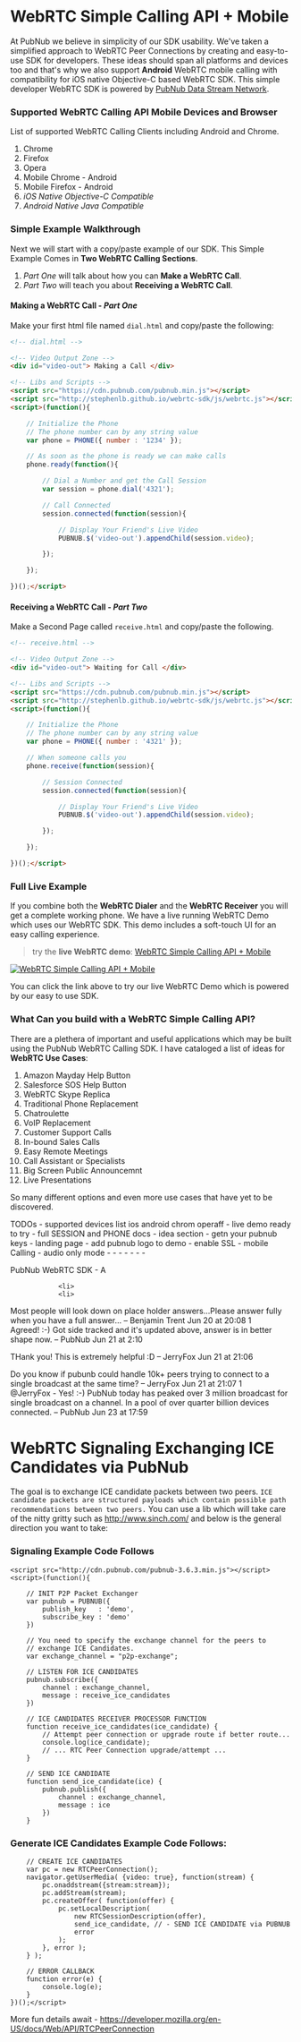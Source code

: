 # WebRTC Simple Calling API + Mobile

At PubNub we believe in simplicity of our SDK usability.
We've taken a simplified approach to WebRTC Peer Connections by creating
and easy-to-use SDK for developers.
These ideas should span all platforms and devices too and
that's why we also support **Android** WebRTC mobile calling
with compatibility for iOS native Objective-C based WebRTC SDK.
This simple developer WebRTC SDK is powered by [PubNub Data Stream Network](http://www.pubnub.com/).

### Supported WebRTC Calling API Mobile Devices and Browser

List of supported WebRTC Calling Clients including Android and Chrome.

 1. Chrome
 2. Firefox
 3. Opera
 4. Mobile Chrome - Android
 5. Mobile Firefox - Android
 6. *iOS Native Objective-C Compatible*
 6. *Android Native Java Compatible*

### Simple Example Walkthrough

Next we will start with a copy/paste example of our SDK.
This Simple Example Comes in **Two WebRTC Calling Sections**.

 1. *Part One* will talk about how you can **Make a WebRTC Call**.
 2. *Part Two* will teach you about **Receiving a WebRTC Call**.

#### Making a WebRTC Call - *Part One*

Make your first html file named `dial.html` and copy/paste the following:

```html
<!-- dial.html -->

<!-- Video Output Zone -->
<div id="video-out"> Making a Call </div>

<!-- Libs and Scripts -->
<script src="https://cdn.pubnub.com/pubnub.min.js"></script>
<script src="http://stephenlb.github.io/webrtc-sdk/js/webrtc.js"></script>
<script>(function(){

    // Initialize the Phone
    // The phone number can by any string value
    var phone = PHONE({ number : '1234' });

    // As soon as the phone is ready we can make calls
    phone.ready(function(){

        // Dial a Number and get the Call Session
        var session = phone.dial('4321');

        // Call Connected
        session.connected(function(session){

            // Display Your Friend's Live Video
            PUBNUB.$('video-out').appendChild(session.video);

        });

    });

})();</script>
```

#### Receiving a WebRTC Call - *Part Two*

Make a Second Page called `receive.html` and copy/paste the following.

```html
<!-- receive.html -->

<!-- Video Output Zone -->
<div id="video-out"> Waiting for Call </div>

<!-- Libs and Scripts -->
<script src="https://cdn.pubnub.com/pubnub.min.js"></script>
<script src="http://stephenlb.github.io/webrtc-sdk/js/webrtc.js"></script>
<script>(function(){

    // Initialize the Phone
    // The phone number can by any string value
    var phone = PHONE({ number : '4321' });

    // When someone calls you
    phone.receive(function(session){

        // Session Connected
        session.connected(function(session){

            // Display Your Friend's Live Video
            PUBNUB.$('video-out').appendChild(session.video);

        });

    });

})();</script>
```

### Full Live Example

If you combine both the **WebRTC Dialer** and the **WebRTC Receiver**
you will get a complete working phone.
We have a live running WebRTC Demo which uses our WebRTC SDK.
This demo includes a soft-touch UI for an easy calling experience.

> try the **live WebRTC demo**:
[WebRTC Simple Calling API + Mobile](http://stephenlb.github.io/webrtc-sdk/)

[![WebRTC Simple Calling API + Mobile](http://pubnub.s3.amazonaws.com/assets/webrtc-simple-sdk-calling-api-peer-connect.png)](http://stephenlb.github.io/webrtc-sdk/)

You can click the link above to try our live WebRTC Demo
which is powered by our easy to use SDK.

### What Can you build with a WebRTC Simple Calling API?

There are a plethera of important and useful applications which may
be built using the PubNub WebRTC Calling SDK.
I have cataloged a list of ideas for **WebRTC Use Cases**:

 1. Amazon Mayday Help Button
 2. Salesforce SOS Help Button
 3. WebRTC Skype Replica
 4. Traditional Phone Replacement
 5. Chatroulette
 6. VoIP Replacement
 7. Customer Support Calls
 8. In-bound Sales Calls
 9. Easy Remote Meetings
 10. Call Assistant or Specialists
 11. Big Screen Public Announcemnt
 12. Live Presentations

So many different options and even more use cases
that have yet to be discovered.


TODOs
    - supported devices list ios android chrom operaff
    - live demo ready to try
    - full SESSION and PHONE docs
    - idea section
    - getn your pubnub keys
    - landing page
    - add pubnub logo to demo
    - enable SSL
    - mobile Calling
    - audio only mode
    - 
    - 
    - 
    - 
    - 
    - 
    - 

PubNub WebRTC SDK - A 

                <li> 
                <li> 


Most people will look down on place holder answers...Please answer fully when you have a full answer... –  Benjamin Trent Jun 20 at 20:08
1	 	
Agreed! :-) Got side tracked and it's updated above, answer is in better shape now. –  PubNub Jun 21 at 2:10    
  	
 		
THank you! This is extremely helpful :D –  JerryFox Jun 21 at 21:06
  	
 		
Do you know if pubunb could handle 10k+ peers trying to connect to a single broadcast at the same time? –  JerryFox Jun 21 at 21:07
1	 	
@JerryFox - Yes! :-) PubNub today has peaked over 3 million broadcast for single broadcast on a channel. In a pool of over quarter billion devices connected. –  PubNub Jun 23 at 17:59    


# WebRTC Signaling Exchanging ICE Candidates via PubNub 

The goal is to exchange ICE candidate packets between two peers. `ICE candidate packets are structured payloads which contain possible path recommendations between two peers.`  You can use a lib which will take care of the nitty gritty such as http://www.sinch.com/ and below is the general direction you want to take:

### Signaling Example Code Follows

    <script src="http://cdn.pubnub.com/pubnub-3.6.3.min.js"></script>
    <script>(function(){
        
        // INIT P2P Packet Exchanger
        var pubnub = PUBNUB({
            publish_key   : 'demo',
            subscribe_key : 'demo'
        })
        
        // You need to specify the exchange channel for the peers to
        // exchange ICE Candidates.
        var exchange_channel = "p2p-exchange";
        
        // LISTEN FOR ICE CANDIDATES
        pubnub.subscribe({
            channel : exchange_channel,
            message : receive_ice_candidates
        })
        
        // ICE CANDIDATES RECEIVER PROCESSOR FUNCTION
        function receive_ice_candidates(ice_candidate) {
            // Attempt peer connection or upgrade route if better route...
            console.log(ice_candidate);
            // ... RTC Peer Connection upgrade/attempt ...
        }
        
        // SEND ICE CANDIDATE
        function send_ice_candidate(ice) {
            pubnub.publish({
                channel : exchange_channel,
                message : ice
            })
        }


### Generate ICE Candidates Example Code Follows:

        // CREATE ICE CANDIDATES
        var pc = new RTCPeerConnection();
        navigator.getUserMedia( {video: true}, function(stream) {
            pc.onaddstream({stream:stream});
            pc.addStream(stream);
            pc.createOffer( function(offer) {
                pc.setLocalDescription(
                    new RTCSessionDescription(offer),
                    send_ice_candidate, // - SEND ICE CANDIDATE via PUBNUB
                    error
                );
            }, error );
        } );
        
        // ERROR CALLBACK
        function error(e) {
            console.log(e);
        }
    })();</script>


More fun details await - https://developer.mozilla.org/en-US/docs/Web/API/RTCPeerConnection
